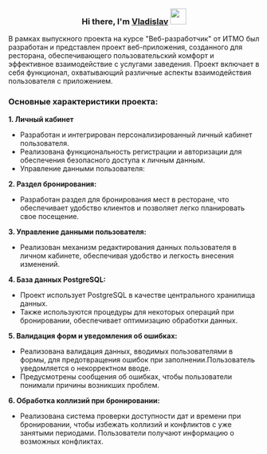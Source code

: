 <h3 align="center">Hi there, I'm <a href="https://vladporsh17@gmail.com/" target="_blank">Vladislav</a> 
<img src="https://github.com/blackcater/blackcater/raw/main/images/Hi.gif" height="32"/></h3>

В рамках выпускного проекта на курсе "Веб-разработчик" от ИТМО был разработан и представлен проект веб-приложения, созданного для ресторана, обеспечивающего пользовательский комфорт и эффективное взаимодействие с услугами заведения. Проект включает в себя функционал, охватывающий различные аспекты взаимодействия пользователя с приложением.

<h3>Основные характеристики проекта:</h3>

**1. Личный кабинет**
  * Разработан и интегрирован персонализированный личный кабинет пользователя.
  * Реализована функциональность регистрации и авторизации для обеспечения безопасного доступа к личным данным.
  * Управление данными пользователя:
    
**2. Раздел бронирования:**
* Разработан раздел для бронирования мест в ресторане, что обеспечивает удобство клиентов и позволяет легко планировать свое посещение.

**3. Управление данными пользователя:**
* Реализован механизм редактирования данных пользователя в личном кабинете, обеспечивая удобство и легкость внесения изменений.
  
**4. База данных PostgreSQL:**
* Проект использует PostgreSQL в качестве центрального хранилища данных.
* Также используются процедуры для некоторых операций при бронировании, обеспечивает оптимизацию обработки данных.

**5. Валидация форм и уведомления об ошибках:**
* Реализована валидация данных, вводимых пользователями в формы, для предотвращения ошибок при заполнении.Пользователь уведомляется о некорректном вводе.
* Предусмотрены сообщения об ошибках, чтобы пользователи понимали причины возникших проблем.

**6. Обработка коллизий при бронировании:**
* Реализована система проверки доступности дат и времени при бронировании, чтобы избежать коллизий и конфликтов с уже занятыми периодами. Пользователи получают информацию о возможных конфликтах.



